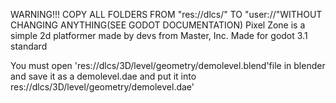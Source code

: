 WARNING!!! COPY ALL FOLDERS FROM "res://dlcs/" TO "user://"WITHOUT CHANGING ANYTHING(SEE GODOT DOCUMENTATION) Pixel Zone is a simple 2d platformer made by devs from Master, Inc. Made for godot 3.1 standard

You must open 'res://dlcs/3D/level/geometry/demolevel.blend'file in blender and save it as a demolevel.dae and put it into res://dlcs/3D/level/geometry/demolevel.dae'
